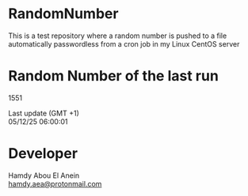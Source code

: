 # RandomNumber    
This is a test repository where a random number is pushed to a file automatically passwordless from a cron job in my Linux CentOS server    
# Random Number of the last run   
1551
      
Last update (GMT +1)    
05/12/25 06:00:01
# Developer    
Hamdy Abou El Anein   
hamdy.aea@protonmail.com
